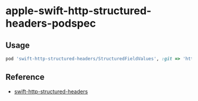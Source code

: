 # apple-swift-http-structured-headers-podspec

## Usage

```ruby
pod 'swift-http-structured-headers/StructuredFieldValues', :git => 'https://github.com/nnsnodnb/apple-swift-http-structured-headers-podspec.git', :submodules => true
```

## Reference

- [swift-http-structured-headers](https://github.com/apple/swift-http-structured-headers)
